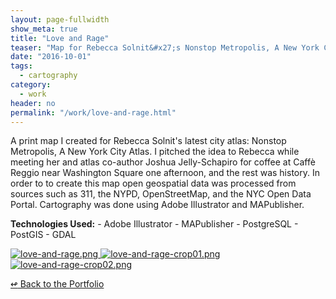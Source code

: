 ```yaml
---
layout: page-fullwidth
show_meta: true
title: "Love and Rage"
teaser: "Map for Rebecca Solnit&#x27;s Nonstop Metropolis, A New York City Atlas"
date: "2016-10-01"
tags:
  - cartography 
category:
  - work
header: no
permalink: "/work/love-and-rage.html"
---
```



A print map I created for Rebecca Solnit's latest city atlas: Nonstop Metropolis, A New York City Atlas. I pitched the idea to Rebecca while meeting her and atlas co-author Joshua Jelly-Schapiro for coffee at Caffè Reggio near Washington Square one afternoon, and the rest was history. In order to to create this map open geospatial data was processed from sources such as 311, the NYPD, OpenStreetMap, and the NYC Open Data Portal. Cartography was done using Adobe Illustrator and MAPublisher.

<strong>Technologies Used:</strong>  - Adobe Illustrator  - MAPublisher  - PostgreSQL  - PostGIS  - GDAL 


  <a href="{{site.url}}{{site.baseurl}}/images/love-and-rage.png" target="_blank">
    <img class="portfolio" src="{{site.url}}{{site.baseurl}}/images/love-and-rage.png" alt="love-and-rage.png">
  </a>

  <a href="{{site.url}}{{site.baseurl}}/images/love-and-rage-crop01.png" target="_blank">
    <img class="portfolio" src="{{site.url}}{{site.baseurl}}/images/love-and-rage-crop01.png" alt="love-and-rage-crop01.png">
  </a>

  <a href="{{site.url}}{{site.baseurl}}/images/love-and-rage-crop02.png" target="_blank">
    <img class="portfolio" src="{{site.url}}{{site.baseurl}}/images/love-and-rage-crop02.png" alt="love-and-rage-crop02.png">
  </a>



[<span class="back-arrow">&#8619;</span> Back to the Portfolio](/work/)